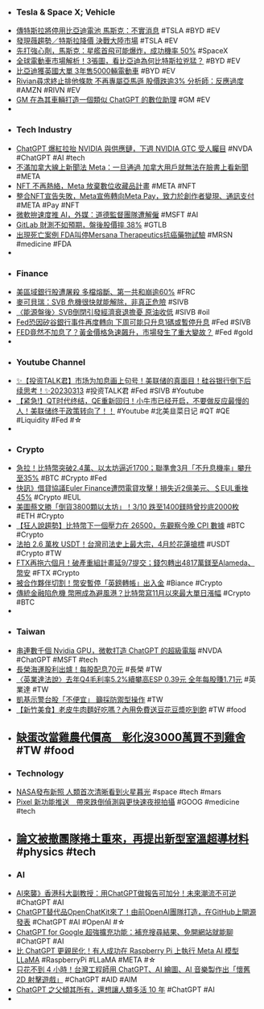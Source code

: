 - ### Tesla & Space X; Vehicle
- [傳特斯拉將停用比亞迪電池 馬斯克：不實消息](https://udn.com/news/story/6811/7031598) #TSLA #BYD #EV
- [發現薇趨勢／特斯拉降價 決戰大陸市場](https://money.udn.com/money/story/122331/7029148) #TSLA #EV
- [先打強心劑，馬斯克：星艦首飛可能爆炸，成功機率 50%](https://technews.tw/2023/03/14/elon-musk-starship-rocket-first-orbital-launch/) #SpaceX
- [全球電動車市場解析！3張圖，看比亞迪為何比特斯拉兇猛？](https://www.bnext.com.tw/article/74407/electric-vehicle-sales-market-size-who-is-the-winner-in-2022) #BYD #EV
- [比亞迪獲英國大單 3年售5000輛電動車](https://news.cnyes.com/news/id/5115130) #BYD #EV
- [Rivian尋求終止排他條款 不再專屬亞馬遜 股價跌逾3% 分析師：反應過度](https://m.cnyes.com/news/id/5115102) #AMZN #RIVN #EV
- [GM 在為其車輛打造一個類似 ChatGPT 的數位助理](https://chinese.engadget.com/gm-is-working-on-a-chatgpt-like-digital-assistant-for-cars-100012128.html) #GM #EV
-
- ###  Tech Industry
- [ChatGPT 爆紅拉抬 NVIDIA 與供應鏈，下週 NVIDIA GTC 受人矚目](https://technews.tw/2023/03/14/2023-nvidia-gtc/) #NVDA #ChatGPT #AI #tech
- [不滿加拿大線上新聞法 Meta：一旦通過 加拿大用戶就無法在臉書上看新聞](https://m.cnyes.com/news/id/5115105) #META
- [NFT 不再熱絡，Meta 放棄數位收藏品計畫](https://technews.tw/2023/03/14/meta-winds-down-support-for-nfts-on-instagram-and-facebook/) #META #NFT
- [整合NFT宣告失敗，Meta宣佈轉向Meta Pay，致力於創作者變現、通訊支付](https://abmedia.io/20230314-techmeta-to-sunset-nft-features) #META #Pay #NFT
- [微軟拚速度推 AI，外媒：道德監督團隊遭解僱](https://technews.tw/2023/03/14/microsoft-lay-off-ethical-ai-members/) #MSFT #AI
- [GitLab 財測不如預期，盤後股價摔 38%](https://finance.technews.tw/2023/03/14/gitlab-reports-fourth-quarter-and-full-year-2023-financial-results/) #GTLB
- [出現死亡案例 FDA叫停Mersana Therapeutics抗癌藥物試驗](https://news.cnyes.com/news/id/5115053) #MRSN #medicine #FDA
-
- ### Finance
- [美區域銀行股遭屠殺 多檔熔斷、第一共和崩逾60%](https://m.cnyes.com/news/id/5115097) #FRC
- [麥可貝瑞：SVB 危機很快就能解除，非真正危險](https://technews.tw/2023/03/14/michael-burry-thinks-the-svb-crisis-will-be-resolved-soon/) #SIVB
- [〈能源盤後〉SVB倒閉引發經濟衰退擔憂 原油收低](https://news.cnyes.com/news/id/5115058) #SIVB #oil
- [Fed恐因矽谷銀行事件再度轉向 下周可能只升息1碼或暫停升息](https://news.cnyes.com/news/id/5115047) #Fed #SIVB
- [FED竟然不加息了？黃金價格急速飆升，市場發生了重大變故？](https://www.dailyfxasia.com/cn/feaarticle/20230313-9137.html) #Fed #gold
-
- ### Youtube Channel
- [✨【投资TALK君】市场为加息画上句号！美联储的真面目！硅谷银行倒下后续思考！✨20230313](https://www.youtube.com/watch?v=x8Sa1t7QX5w) #投资TALK君 #Fed #SIVB #Youtube
- [【紧急!】QT时代终结，QE重新回归！小牛市已经开启，不要做反应最慢的人！美联储终于政策转向了！！](https://www.youtube.com/watch?v=Wjr_PWbhR4k) #Youtube #北美韭菜日记 #QT #QE #Liquidity #Fed #☆
-
- ### Crypto
- [急拉！比特幣突破2.4萬、以太坊逼近1700；聯準會3月「不升息機率」攀升至35%](https://www.blocktempo.com/chances-of-fed-not-raising-rates-in-march-climb-to-35-percent/) #BTC #Crypto #Fed
- [快訊》借貸協議Euler Finance遭閃電貸攻擊！損失近2億美元、＄EUL重挫45%](https://www.blocktempo.com/lending-protocol-euler-finance-hit-by-flash-loan-attack/) #Crypto #EUL
- [美圖蔡文勝「倒貨3800顆以太坊」！3/10 跌至1400鎂時曾抄底2000枚](https://www.blocktempo.com/longling-capital-transfer-3800-eth-to-binance/) #ETH #Crypto
- [【狂人說趨勢】比特幣下一個壓力在 26500，先觀察今晚 CPI 數據](https://blockcast.it/2023/03/14/madman-column-2023-mar-14/) #BTC #Crypto
- [法拍 2.6 萬枚 USDT！台灣司法史上最大宗，4月於花蓮搶標](https://www.blocktempo.com/hualien-district-prosecutor-office-auctioned-26000-usdt/) #USDT #Crypto #TW
- [FTX再拖六個月！破產重組計畫延9/7提交；錢包轉出4817萬鎂至Alameda、幣安](https://www.blocktempo.com/ftx-postponed-their-chapter11-reorganization-plan-for-six-months/) #FTX #Crypto
- [被合作夥伴切割！幣安暫停「英鎊轉帳」出入金](https://blockcast.it/2023/03/14/binance-will-suspend-british-pound-sterling-deposits-and-withdrawals/) #Biance #Crypto
- [傳統金融陷危機 幣圈成為避風港？比特幣寫11月以來最大單日漲幅](https://m.cnyes.com/news/id/5115223) #Crypto #BTC
-
- ### Taiwan
- [串連數千個 Nvidia GPU，微軟打造 ChatGPT 的超級電腦](https://technews.tw/2023/03/14/microsoft-agreed-to-build-a-supercomputer-for-openai/) #NVDA #ChatGPT #MSFT #tech
- [長榮海運股利出爐！每股配息70元](https://ctee.com.tw/news/industry/824838.html) #長榮 #TW
- [〈英業達法說〉去年Q4毛利率5.2%續攀高ESP 0.39元 全年每股賺1.71元](https://news.cnyes.com/news/id/5115221) #英業達 #TW
- [凱基示警台股「不便宜」 籲採防禦型操作](https://m.cnyes.com/news/id/5115212) #TW
- [【新竹美食】老皮牛肉麵好吃嗎？內用免費送豆花豆漿吃到飽](https://www.mecocute.com/lao-pi/) #TW #food
- [缺蛋改當雞農代價高　彰化沒3000萬買不到雞舍](https://tw.nextapple.com/gadget/20230313/171EF03DBA26EA0A63E324160864D563) #TW #food
	-
- ### Technology
- [NASA發布新照 人類首次清晰看到火星暮光](https://www.epochtimes.com/b5/23/3/13/n13948911.htm) #space #tech #mars
- [Pixel 新功能推送　帶來跌倒偵測與更快速夜視拍攝](https://m.eprice.com.tw/mobile/talk/4541/5775155/1) #GOOG #medicine #tech
- [論文被撤團隊捲土重來，再提出新型室溫超導材料](https://technews.tw/2023/03/13/superconductor-room-temperature-lutetium/) #physics #tech
	-
- ### AI
- [AI來襲》香港科大副教授：用ChatGPT做報告可加分！未來潮流不可逆](https://www.blocktempo.com/professor-of-hkust-chatgpt-students-can-get-extra-points-for-reporting-with-chatgpt/) #ChatGPT #AI
- [ChatGPT替代品OpenChatKit來了！由前OpenAI團隊打造，在GitHub上開源發表](https://www.techbang.com/posts/104629-chatgpt-open-source-is-here-out-of-the-box-founded-by-the) #ChatGPT #AI #OpenAI #☆
- [ChatGPT for Google 超強擴充功能：補充搜尋結果、免開網站就能聊](https://applealmond.com/posts/178315) #ChatGPT #AI
- [比 ChatGPT 更親民化！有人成功在 Raspberry Pi 上執行 Meta AI 模型 LLaMA](https://www.inside.com.tw/article/31001-Meta-AI-LLaMA-Raspberry-Pi) #RaspberryPi #LLaMA #META #☆
- [只花不到 4 小時！台灣工程師用 ChatGPT、AI 繪圖、AI 音樂製作出「懷舊 2D 射擊遊戲」](https://www.kocpc.com.tw/archives/484010) #ChatGPT #AID #AIM
- [ChatGPT 之父傾其所有，還想讓人類多活 10 年](https://technews.tw/2023/03/14/sam-altman-invests-in-anti-aging-technology-company-retro/) #ChatGPT #AI
-
